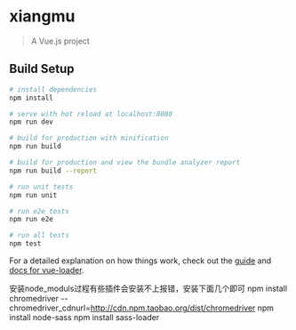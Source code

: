 # xiangmu

> A Vue.js project

## Build Setup

``` bash
# install dependencies
npm install

# serve with hot reload at localhost:8080
npm run dev

# build for production with minification
npm run build

# build for production and view the bundle analyzer report
npm run build --report

# run unit tests
npm run unit

# run e2e tests
npm run e2e

# run all tests
npm test
```

For a detailed explanation on how things work, check out the [guide](http://vuejs-templates.github.io/webpack/) and [docs for vue-loader](http://vuejs.github.io/vue-loader).


安装node_moduls过程有些插件会安装不上报错，安装下面几个即可
npm install chromedriver --chromedriver_cdnurl=http://cdn.npm.taobao.org/dist/chromedriver
npm install node-sass
npm install sass-loader
